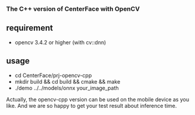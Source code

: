 ### The C++ version of CenterFace with OpenCV 

## requirement
- opencv 3.4.2 or higher (with cv::dnn)

## usage 
 * cd CenterFace/prj-opencv-cpp
 * mkdir build && cd build && cmake && make
 * ./demo ../../models/onnx  your_image_path
 
  Actually, the opencv-cpp version can be used on the mobile device as you like.
  And we are so happy to get your test result about inference time.
 
